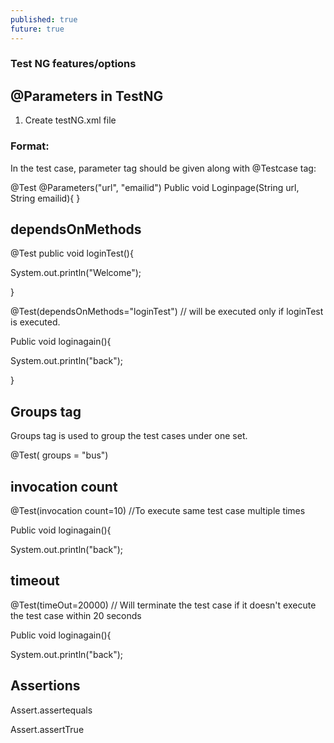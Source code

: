 ```yaml
---
published: true
future: true
---
```

### Test NG features/options

## @Parameters in TestNG

1. Create testNG.xml file

### Format:
<suite name =  "Test suite">
<test name = "test cases">
<parameter name="url" value="https://freecrm.com">
<parameter name="email" value="pradepbhat@gmail.com">
<classes>
  <class name ="path.classname">
</classes> 
</test>
</suite>
  
  In the test case, parameter tag should be given along with @Testcase tag:
  
  @Test
  @Parameters("url", "emailid")
  Public void Loginpage(String url, String emailid){
  }



## dependsOnMethods

@Test
public void loginTest(){

System.out.println("Welcome");

}

@Test(dependsOnMethods="loginTest") // will be executed only if loginTest is executed.

Public void loginagain(){

System.out.println("back");

}

## Groups tag

Groups tag is used to group the test cases under one set.

@Test( groups = "bus")

## invocation count

@Test(invocation count=10) //To execute same test case multiple times

Public void loginagain(){

System.out.println("back");

## timeout

@Test(timeOut=20000) // Will terminate the test case if it doesn't execute the test case within 20 seconds

Public void loginagain(){

System.out.println("back");

## Assertions

Assert.assertequals

Assert.assertTrue



